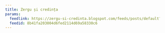 ```yaml
---
title: Zergu și credința
params:
  feedlink: https://zergu-si-credinta.blogspot.com/feeds/posts/default?alt=rss
  feedid: 8b41fa203004d6fed2114d69a58330c6
---
```

